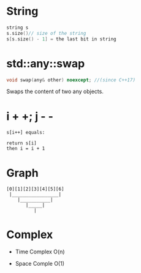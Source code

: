 # String
```cpp
string s
s.size()// size of the string
s[s.size() - 1] = the last bit in string
```

# std::any::swap
```cpp
void swap(any& other) noexcept; //(since C++17)
```
Swaps the content of two any objects.

# i + +; j - -
```
s[i++] equals:

return s[i]
then i = i + 1
```

# Graph
```
[0][1][2][3][4][5][6]
 |_________________|
    |___________|
	   |_____|
	      |
```
# Complex

+ Time Complex
  O(n)

+ Space Comple
  O(1)
